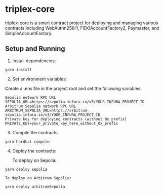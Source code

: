 # triplex-core

triplex-core is a smart contract project for deploying and managing various contracts including WebAuthn256r1, FIDOAccountFactory2, Paymaster, and SimpleAccountFactory.

## Setup and Running

1. Install dependencies:
```
yarn install
```

2. Set environment variables:

Create a .env file in the project root and set the following variables:

```
Sepolia network RPC URL
SEPOLIA_URL=https://sepolia.infura.io/v3/YOUR_INFURA_PROJECT_ID
Arbitrum Sepolia network RPC URL
ARBITRUM_SEPOLIA_URL=https://arbitrum-sepolia.infura.io/v3/YOUR_INFURA_PROJECT_ID
Private key for deploying contracts (without 0x prefix)
PRIVATE_KEY=your_private_key_here_without_0x_prefix
```

3. Compile the contracts:
```
yarn hardhat compile
```

4. Deploy the contracts:

    To deploy on Sepolia:
```
yarn deploy sepolia
```
    To deploy on Arbitrum Sepolia:
```
yarn deploy arbitrumSepolia
```
